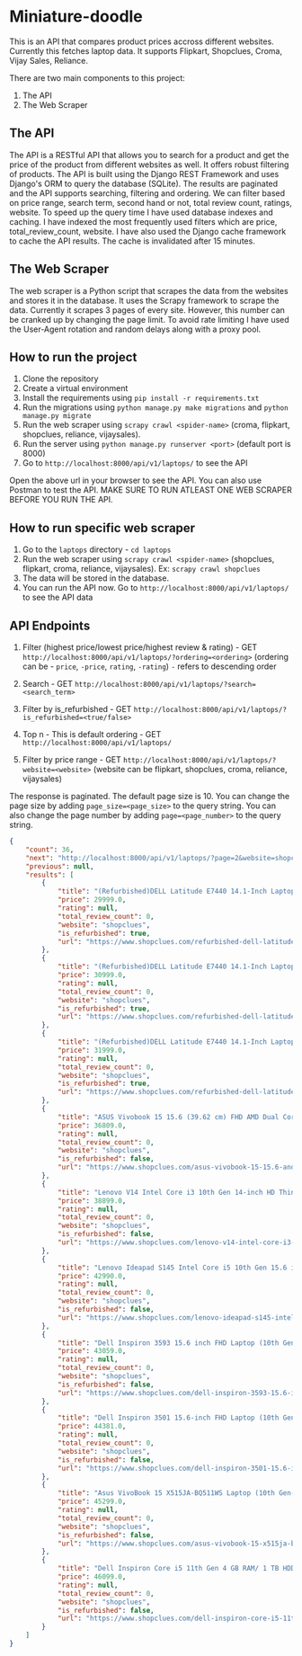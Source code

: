 # Miniature-doodle 

This is an API that compares product prices accross different websites. Currently this fetches laptop data. It supports Flipkart, Shopclues, Croma, Vijay Sales, Reliance.

There are two main components to this project:

1. The API
2. The Web Scraper

## The API

The API is a RESTful API that allows you to search for a product and get the price of the product from different websites as well. It offers robust filtering of products. The API is built using the Django REST Framework and uses Django's ORM to query the database (SQLite). The results are paginated and the API supports searching, filtering and ordering. We can filter based on price range, search term, second hand or not, total review count, ratings, website. To speed up the query time I have used database indexes and caching. I have indexed the most frequently used filters which are price, total_review_count, website. I have also used the Django cache framework to cache the API results. The cache is invalidated after 15 minutes.

## The Web Scraper

The web scraper is a Python script that scrapes the data from the websites and stores it in the database. It uses the Scrapy framework to scrape the data. Currently it scrapes 3 pages of every site. However, this number can be cranked up by changing the page limit. To avoid rate limiting I have used the User-Agent rotation and random delays along with a proxy pool.


## How to run the project

1. Clone the repository
2. Create a virtual environment
3. Install the requirements using `pip install -r requirements.txt`
4. Run the migrations using `python manage.py make migrations` and `python manage.py migrate`
5. Run the web scraper using `scrapy crawl <spider-name>` (croma, flipkart, shopclues, reliance, vijaysales).
6. Run the server using `python manage.py runserver <port>` (default port is 8000)
7. Go to `http://localhost:8000/api/v1/laptops/` to see the API

Open the above url in your browser to see the API. You can also use Postman to test the API.
MAKE SURE TO RUN ATLEAST ONE WEB SCRAPER BEFORE YOU RUN THE API.


## How to run specific web scraper

1. Go to the `laptops` directory - `cd laptops`
2. Run the web scraper using `scrapy crawl <spider-name>` (shopclues, flipkart, croma, reliance, vijaysales). Ex: `scrapy crawl shopclues`
3. The data will be stored in the database.
4. You can run the API now. Go to `http://localhost:8000/api/v1/laptops/` to see the API data


## API Endpoints

1. Filter (highest price/lowest price/highest review & rating) - GET `http://localhost:8000/api/v1/laptops/?ordering=<ordering>` (ordering can be - `price`, `-price`, `rating`, `-rating`) `-` refers to descending order

2. Search - GET `http://localhost:8000/api/v1/laptops/?search=<search_term>`

3. Filter by is_refurbished - GET `http://localhost:8000/api/v1/laptops/?is_refurbished=<true/false>`

4. Top n - This is default ordering - GET `http://localhost:8000/api/v1/laptops/`

5. Filter by price range - GET `http://localhost:8000/api/v1/laptops/?website=<website>` (website can be flipkart, shopclues, croma, reliance, vijaysales)

The response is paginated. The default page size is 10. You can change the page size by adding `page_size=<page_size>` to the query string. You can also change the page number by adding `page=<page_number>` to the query string.

```json
{
    "count": 36,
    "next": "http://localhost:8000/api/v1/laptops/?page=2&website=shopclues",
    "previous": null,
    "results": [
        {
            "title": "(Refurbished)DELL Latitude E7440 14.1-Inch Laptop ( intel Core I5-4rth), 8GB DDR3, 120GB SSD, Windows 10 , MS Office 19",
            "price": 29999.0,
            "rating": null,
            "total_review_count": 0,
            "website": "shopclues",
            "is_refurbished": true,
            "url": "https://www.shopclues.com/refurbished-dell-latitude-e7440-14.1-inch-laptop-intel-core-i5-4rth-8gb-ddr3-120gb-ssd-windows-10-ms-office-19-153062654.html"
        },
        {
            "title": "(Refurbished)DELL Latitude E7440 14.1-Inch Laptop ( intel Core I5-4rth), 4GB DDR3, 512GB SSD, Windows 10 , MS Office 19",
            "price": 30999.0,
            "rating": null,
            "total_review_count": 0,
            "website": "shopclues",
            "is_refurbished": true,
            "url": "https://www.shopclues.com/refurbished-dell-latitude-e7440-14.1-inch-laptop-intel-core-i5-4rth-4gb-ddr3-512gb-ssd-windows-10-ms-office-19-153062653.html"
        },
        {
            "title": "(Refurbished)DELL Latitude E7440 14.1-Inch Laptop ( intel Core I5-4rth), 8GB DDR3, 256GB SSD, Windows 10 , MS Office 19",
            "price": 31999.0,
            "rating": null,
            "total_review_count": 0,
            "website": "shopclues",
            "is_refurbished": true,
            "url": "https://www.shopclues.com/refurbished-dell-latitude-e7440-14.1-inch-laptop-intel-core-i5-4rth-8gb-ddr3-256gb-ssd-windows-10-ms-office-19-153062656.html"
        },
        {
            "title": "ASUS Vivobook 15 15.6 (39.62 cm) FHD AMD Dual Core Ryzen 3 3200U Thin and Light Laptop (8GB/256GB SSD/Integrated Graphics/Windows 11/Office 2021/Grey/1.68 Kg) X512DA-BQ302WS",
            "price": 36809.0,
            "rating": null,
            "total_review_count": 0,
            "website": "shopclues",
            "is_refurbished": false,
            "url": "https://www.shopclues.com/asus-vivobook-15-15.6-and-34-39.62-cm-fhd-amd-dual-core-ryzen-3-3200u-thin-and-light-laptop-8gb-256gb-ssd-integrated-graphics-windows-11-office-2021-grey-1.68-kg-x512da-bq302ws-153161156.html"
        },
        {
            "title": "Lenovo V14 Intel Core i3 10th Gen 14-inch HD Thin and Light Laptop (4GB RAM/ 1TB HDD/ Windows 10 Professional/ Grey/ 1.6 kg), 82C4016TIH",
            "price": 38899.0,
            "rating": null,
            "total_review_count": 0,
            "website": "shopclues",
            "is_refurbished": false,
            "url": "https://www.shopclues.com/lenovo-v14-intel-core-i3-10th-gen-14-inch-hd-thin-and-light-laptop-4gb-ram-1tb-hdd-windows-10-professional-grey-1.6-kg-82c4016tih-151425716.html"
        },
        {
            "title": "Lenovo Ideapad S145 Intel Core i5 10th Gen 15.6 inch FHD Thin and Light Laptop (8GB/1TB/Windows 10/Grey/1.85Kg) 81W800FLIN",
            "price": 42990.0,
            "rating": null,
            "total_review_count": 0,
            "website": "shopclues",
            "is_refurbished": false,
            "url": "https://www.shopclues.com/lenovo-ideapad-s145-intel-core-i5-10th-gen-15.6-inch-fhd-thin-and-light-laptop-8gb-1tb-windows-10-grey-1.85kg-81w800flin-152862661.html"
        },
        {
            "title": "Dell Inspiron 3593 15.6 inch FHD Laptop (10th Gen i3-1005G1/ 4GB/ 1TB/ Integrated Graphics/ Win 10 + MS Office/ Silver) D560299WIN9SE",
            "price": 43059.0,
            "rating": null,
            "total_review_count": 0,
            "website": "shopclues",
            "is_refurbished": false,
            "url": "https://www.shopclues.com/dell-inspiron-3593-15.6-inch-fhd-laptop-10th-gen-i3-1005g1-4gb-1tb-integrated-graphics-win-10--ms-office-silver-d560299win9se-151425718.html"
        },
        {
            "title": "Dell Inspiron 3501 15.6-inch FHD Laptop (10th Gen Core i3-1005G1/4GB/1TB HDD/Windows 10 Home + MS Office/Intel HD Graphics), Accent Black",
            "price": 44381.0,
            "rating": null,
            "total_review_count": 0,
            "website": "shopclues",
            "is_refurbished": false,
            "url": "https://www.shopclues.com/dell-inspiron-3501-15.6-inch-fhd-laptop-10th-gen-core-i3-1005g1-4gb-1tb-hdd-windows-10-home--ms-office-intel-hd-graphics-accent-black-151425717.html"
        },
        {
            "title": "Asus VivoBook 15 X515JA-BQ511WS Laptop (10th Gen-Intel Core i5-1035G1/8GB/256GB SSD/Intel UHD Graphics/Windows 11/MSO/FHD) 39.62 cm (15.6 inch",
            "price": 45299.0,
            "rating": null,
            "total_review_count": 0,
            "website": "shopclues",
            "is_refurbished": false,
            "url": "https://www.shopclues.com/asus-vivobook-15-x515ja-bq511ws-laptop-10th-gen-intel-core-i5-1035g1-8gb-256gb-ssd-intel-uhd-graphics-windows-11-mso-fhd-39.62-cm-15.6-inch-153161169.html"
        },
        {
            "title": "Dell Inspiron Core i5 11th Gen 4 GB RAM/ 1 TB HDD + 256 GB SSD/ 15.6 Inch Laptop (Black, D560398WIN9B)",
            "price": 46099.0,
            "rating": null,
            "total_review_count": 0,
            "website": "shopclues",
            "is_refurbished": false,
            "url": "https://www.shopclues.com/dell-inspiron-core-i5-11th-gen-4-gb-ram-1-tb-hdd--256-gb-ssd-15.6-inch-laptop-black-d560398win9b-152433223.html"
        }
    ]
}

```
